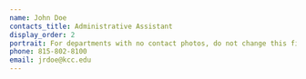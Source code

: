 ```yaml
---
name: John Doe
contacts_title: Administrative Assistant
display_order: 2
portrait: For departments with no contact photos, do not change this field.
phone: 815-802-8100
email: jrdoe@kcc.edu
---
```

